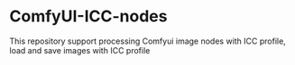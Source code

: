 # ComfyUI-ICC-nodes
This repository support processing Comfyui image nodes with ICC profile, load and save images with ICC profile
